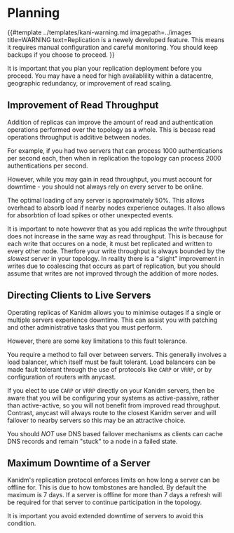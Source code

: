 # Planning

<!-- deno-fmt-ignore-start -->

{{#template ../templates/kani-warning.md
imagepath=../images
title=WARNING
text=Replication is a newely developed feature. This means it requires manual configuration and careful monitoring. You should keep backups if you choose to proceed.
}}

<!-- deno-fmt-ignore-end -->

It is important that you plan your replication deployment before you proceed. You may have a need
for high availablility within a datacentre, geographic redundancy, or improvement of read scaling.

## Improvement of Read Throughput

Addition of replicas can improve the amount of read and authentication operations performed over the
topology as a whole. This is becase read operations throughput is additive between nodes.

For example, if you had two servers that can process 1000 authentications per second each, then when
in replication the topology can process 2000 authentications per second.

However, while you may gain in read throughput, you must account for downtime - you should not
always rely on every server to be online.

The optimal loading of any server is approximately 50%. This allows overhead to absorb load if
nearby nodes experience outages. It also allows for absorbtion of load spikes or other unexpected
events.

It is important to note however that as you add replicas the _write_ throughput does not increase in
the same way as read throughput. This is because for each write that occures on a node, it must bet
replicated and written to every other node. Therfore your write throughput is always bounded by the
_slowest_ server in your topology. In reality there is a "slight" improvement in writes due to
coalescing that occurs as part of replication, but you should assume that writes are not improved
through the addition of more nodes.

## Directing Clients to Live Servers

Operating replicas of Kanidm allows you to minimise outages if a single or multiple servers
experience downtime. This can assist you with patching and other administrative tasks that you must
perform.

However, there are some key limitations to this fault tolerance.

You require a method to fail over between servers. This generally involves a load balancer, which
itself must be fault tolerant. Load balancers can be made fault tolerant through the use of
protocols like `CARP` or `VRRP`, or by configuration of routers with anycast.

If you elect to use `CARP` or `VRRP` directly on your Kanidm servers, then be aware that you will be
configuring your systems as active-passive, rather than active-active, so you will not benefit from
improved read throughput. Contrast, anycast will always route to the closest Kanidm server and will
failover to nearby servers so this may be an attractive choice.

You should _NOT_ use DNS based failover mechanisms as clients can cache DNS records and remain
"stuck" to a node in a failed state.

## Maximum Downtime of a Server

Kanidm's replication protocol enforces limits on how long a server can be offline for. This is due
to how tombstones are handled. By default the maximum is 7 days. If a server is offline for more
than 7 days a refresh will be required for that server to continue participation in the topology.

It is important you avoid extended downtime of servers to avoid this condition.
